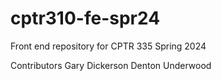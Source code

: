 # cptr310-fe-spr24
Front end repository for CPTR 335 Spring 2024

Contributors
Gary Dickerson
Denton Underwood